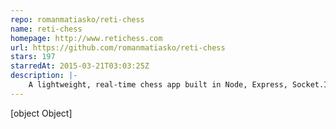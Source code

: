 ```yaml
---
repo: romanmatiasko/reti-chess
name: reti-chess
homepage: http://www.retichess.com
url: https://github.com/romanmatiasko/reti-chess
stars: 197
starredAt: 2015-03-21T03:03:25Z
description: |-
    A lightweight, real-time chess app built in Node, Express, Socket.IO, React, Flux and Immutable.
---
```


[object Object]
